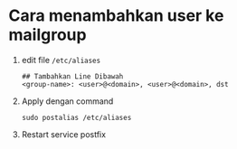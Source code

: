 # Cara menambahkan user ke mailgroup
1. edit file `/etc/aliases`
   ```
   ## Tambahkan Line Dibawah
   <group-name>: <user>@<domain>, <user>@<domain>, dst
   ```
2. Apply dengan command
   ```
   sudo postalias /etc/aliases
   ```
3. Restart service postfix
